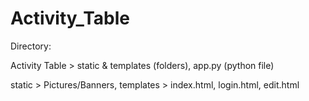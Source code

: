 # Activity_Table

Directory:

Activity Table > static & templates (folders), app.py (python file)

static > Pictures/Banners,
templates > index.html, login.html, edit.html

